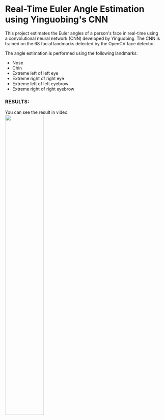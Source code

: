 <h1>Real-Time Euler Angle Estimation using Yinguobing's CNN</h1>

<p>This project estimates the Euler angles of a person's face in real-time using a convolutional neural network (CNN) developed by Yinguobing. The CNN is trained on the 68 facial landmarks detected by the OpenCV face detector.</p>

<p>The angle estimation is performed using the following landmarks:</p>

<ul>
  <li>Nose</li>
  <li>Chin</li>
  <li>Extreme left of left eye</li>
  <li>Extreme right of right eye</li>
  <li>Extreme left of left eyebrow</li>
  <li>Extreme right of right eyebrow</li>
</ul>

### RESULTS:

You can see the result in video<br>
<img src="https://github.com/jayant1211/euler-angles/blob/main/results/result_.gif" width="50%" height="50%">
